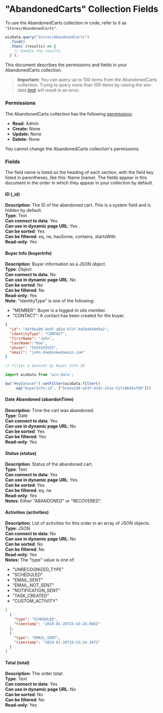 <!-- This article was published using the Doc Push single-sourcing tool. Any changes to this article MUST be made in the source file. Find it at www.github.com/wix-private/velo-docs.-->



# "AbandonedCarts" Collection Fields







To use the AbandonedCarts collection in code, refer to it as `"Stores/AbandonedCarts"`.

```javascript
wixData.query("Stores/AbandonedCarts")
  .find()
  .then( (results) => {
    // handle the results
  } );
```

This document describes the permissions and fields in your AbandonedCarts collection.





> **Important:**
> You can query up to 100 items from the AbandonedCarts collection. Trying to query more than 100 items by raising the wix-data [limit](https://www.wix.com/corvid/reference/wix-data.WixDataQuery.html#limit) will result in an error.



### Permissions 

The AbandonedCarts collection has the following [permissions](https://support.wix.com/en/article/about-collection-permissions):

-   **Read:** Admin 
-   **Create:** None
-   **Update:** None
-   **Delete:** None

You cannot change the AbandonedCarts collection's permissions. 

### Fields 

The field name is listed as the heading of each section, with the field key listed in parentheses, like this: Name (name). The fields appear in this document in the order in which they appear in your collection by default.

#### ID (\_id) 

**Description**: The ID of the abandoned cart. This is a system field and is hidden by default.  
**Type**: Text  
**Can connect to data**: Yes  
**Can use in dynamic page URL**: Yes  
**Can be sorted**: Yes  
**Can be filtered**: eq, ne, hasSome, contains, startsWith  
**Read-only**: Yes

#### Buyer Info (buyerInfo) 

**Description**: Buyer information as a JSON object.  
**Type**: Object  
**Can connect to data**: No  
**Can use in dynamic page URL**: No  
**Can be sorted**: No  
**Can be filtered**: No  
**Read-only**: Yes  
**Note:** "identityType" is one of the following:
-   "MEMBER": Buyer is a logged-in site member.
-   "CONTACT": A contact has been created for the buyer.

```json
{
  "id": "4kf9ka09-4e9f-a02d-972f-9a5844d9d9a2",
  "identityType": "CONTACT",
  "firstName": "John",
  "lastName":"Doe",
  "phone": "5555555555",
  "email": "john.doe@somedomain.com"
}
```

```javascript
// filter a dataset by Buyer Info ID

import wixData from 'wix-data';

$w("#myDataset").setFilter(wixData.filter()
    .eq("buyerInfo.id", ["5ceea2d0-a537-41dc-a51e-51fc8645afd9"]))
```

#### Date Abandoned (abandonTime) 

**Description**: Time the cart was abandoned.  
**Type**: Date  
**Can connect to data**: Yes  
**Can use in dynamic page URL**: No  
**Can be sorted**: Yes  
**Can be filtered**: Yes  
**Read-only**: Yes

#### Status (status) 

**Description**: Status of the abandoned cart.  
**Type**: Text  
**Can connect to data**: Yes  
**Can use in dynamic page URL**: Yes  
**Can be sorted**: Yes  
**Can be filtered**: eq, ne  
**Read-only**: Yes  
**Notes**: Either "ABANDONED" or "RECOVERED".

#### Activities (activities) 

**Description**: List of activities for this order in an array of JSON objects.  
**Type**: JSON  
**Can connect to data**: No  
**Can use in dynamic page URL**: No  
**Can be sorted**: No  
**Can be filtered**: No  
**Read-only**: Yes  
**Notes:** The "type" value is one of:  
-   "UNRECOGNIZED\_TYPE"
-   "SCHEDULED"
-   "EMAIL\_SENT"
-   "EMAIL\_NOT\_SENT"
-   "NOTIFICATION\_SENT"
-   "TASK\_CREATED"
-   "CUSTOM\_ACTIVITY"

```json
[
  {
    "type": "SCHEDULED",
    "timestamp": "2019-01-28T15:43:28.986Z"
  },
  {
    "type": "EMAIL_SENT",
    "timestamp": "2019-01-28T15:53:24.347Z"
  }
]
```

#### Total (total) 

**Description**: The order total.  
**Type**: Text  
**Can connect to data**: Yes  
**Can use in dynamic page URL**: No  
**Can be sorted**: No  
**Can be filtered**: No  
**Read-only**: Yes
